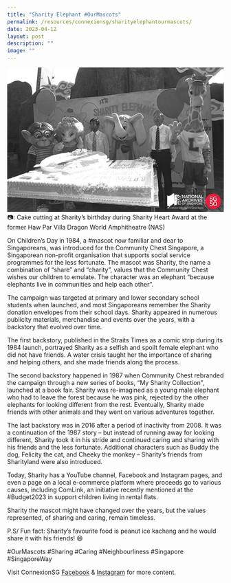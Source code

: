 ```yaml
---
title: "Sharity Elephant #OurMascots"
permalink: /resources/connexionsg/sharityelephantourmascots/
date: 2023-04-12
layout: post
description: ""
image: ""
---
```

![](/images/connexionsg/2023/community%20chest.jpg)
📷: Cake cutting at Sharity’s birthday during Sharity Heart Award at the former Haw Par Villa Dragon World Amphitheatre (NAS)

On Children’s Day in 1984, a #mascot now familiar and dear to Singaporeans, was introduced for the Community Chest Singapore, a Singaporean non-profit organisation that supports social service programmes for the less fortunate. The mascot was Sharity, the name a combination of “share” and “charity”, values that the Community Chest wishes our children to emulate. The character was an elephant “because elephants live in communities and help each other”.

The campaign was targeted at primary and lower secondary school students when launched, and most Singaporeans remember the Sharity donation envelopes from their school days. Sharity appeared in numerous publicity materials, merchandise and events over the years, with a backstory that evolved over time.

The first backstory, published in the Straits Times as a comic strip during its 1984 launch, portrayed Sharity as a selfish and spoilt female elephant who did not have friends. A water crisis taught her the importance of sharing and helping others, and she made friends along the process.

The second backstory happened in 1987 when Community Chest rebranded the campaign through a new series of books, “My Sharity Collection”, launched at a book fair. Sharity was re-imagined as a young male elephant who had to leave the forest because he was pink, rejected by the other elephants for looking different from the rest. Eventually, Sharity made friends with other animals and they went on various adventures together.

The last backstory was in 2016 after a period of inactivity from 2008. It was a continuation of the 1987 story – but instead of running away for looking different, Sharity took it in his stride and continued caring and sharing with his friends and the less fortunate. Additional characters such as Buddy the dog, Felicity the cat, and Cheeky the monkey – Sharity’s friends from Sharityland were also introduced.

Today, Sharity has a YouTube channel, Facebook and Instagram pages, and even a page on a local e-commerce platform where proceeds go to various causes, including ComLink, an initiative recently mentioned at the #Budget2023 in support children living in rental flats.

Sharity the mascot might have changed over the years, but the values represented, of sharing and caring, remain timeless.

P.S/ Fun fact: Sharity’s favourite food is peanut ice kachang and he would share it with his friends! 😄

#OurMascots #Sharing #Caring #Neighbourliness #Singapore #SingaporeWay

Visit ConnexionSG [Facebook](https://www.facebook.com/ConnexionSG) & [Instagram](https://www.instagram.com/connexionsg/) for more content.